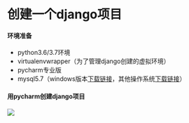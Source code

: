 # 创建一个django项目

#### 环境准备

- python3.6/3.7环境
- virtualenvwrapper（为了管理django创建的虚拟环境）
- pycharm专业版
- mysql5.7（windows版本[下载链接](https://dev.mysql.com/downloads/windows/installer/5.7.html)，其他操作系统[下载链接](https://dev.mysql.com/downloads/mysql/)）



#### 用pycharm创建django项目

![](http://m.qpic.cn/psc?/V12zIqyN1nULTY/IuPP.iXwoDzL23w4nRtQckEN8C2jXbn5cfFjyQzLfydIdepGjA3KuRXTYsRpB7vfUmeG8aXZ6zILqYN1*9XTQA!!/b&bo=3QNtAgAAAAADB5M!&rf=viewer_4)

